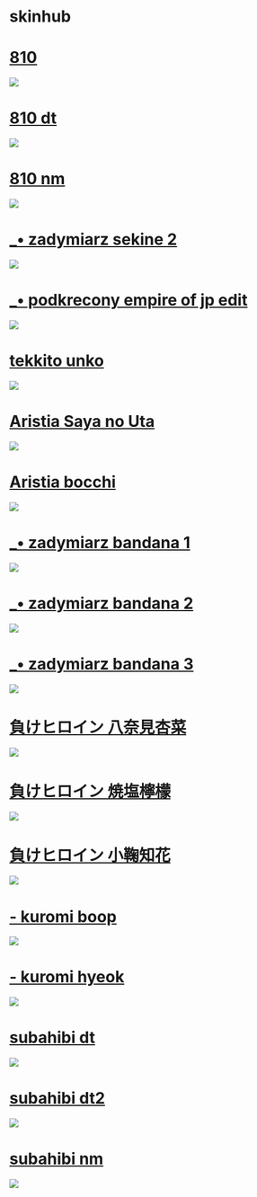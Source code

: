 # skinhub

# [810](https://drive.google.com/file/d/1wIpeZ1ZzovQKk-BdKC4BzkwylJVCYi2I/view?usp=drive_link)
![](https://github.com/user-attachments/assets/5fb5d7a4-058d-4cdf-a11b-45284c3314f9)

# [810 dt](https://drive.google.com/file/d/1aRIAIu3N_W1VQhZVv1hpK2tkjKpb5pUf/view?usp=drive_link)
![](https://github.com/user-attachments/assets/200fe0ec-3477-4442-91b3-d60335de710e)

# [810 nm](https://drive.google.com/file/d/1lMM1kV4cLAZgWlRu2u_bsr4vhtxMApdy/view?usp=drive_link)
![](https://github.com/user-attachments/assets/b401f1bb-6250-4c0c-b7a0-b52e6c47db35)

# [_• zadymiarz sekine 2](https://drive.google.com/file/d/1TBWkoCelx3l6N1Ln1mIcg43Y-rbZnDIt/view?usp=drive_link)
![](https://github.com/user-attachments/assets/bf56dd05-8281-4f5f-915e-973632002d45)

# [_• podkrecony empire of jp edit](https://drive.google.com/file/d/1FVLnJl310ypX3_Gp5vzKmEfv9cGlVwb-/view?usp=drive_link)
![](https://github.com/user-attachments/assets/d59ae296-a087-4aa5-bb31-d8a13360f785)

# [tekkito unko](https://drive.google.com/file/d/1i5H7LsVaoRg9CM0EUpSyYDoD4Gl0GWdC/view?usp=drive_link)
![](https://github.com/user-attachments/assets/14850647-ff09-4ffe-a80d-46883015ebfd)

# [Aristia Saya no Uta](https://drive.google.com/file/d/1NyxVb1yr6SFjiXc4rB7GhrTxSefVpvIn/view?usp=drive_link)
![](https://github.com/user-attachments/assets/a1d01ed5-9edd-4445-b6a5-e408ae2f0ff3)

# [Aristia bocchi](https://drive.google.com/file/d/13TRQ5pqiaqmwpAPTPbFIuVUkZ9HDZ6aP/view?usp=drive_link)
![](https://github.com/user-attachments/assets/80e5849c-9a25-4ed5-8b3a-c67a1d91ec8a)

# [_• zadymiarz bandana 1](https://drive.google.com/file/d/1A1FliHlv0v2fizDhfC0ltIU7rQhVRwcw/view?usp=drive_link)
![](https://github.com/user-attachments/assets/3cf57cad-409b-4d03-972d-52d9db17be0f)

# [_• zadymiarz bandana 2](https://drive.google.com/file/d/1mpxpHg8s-F7uellK1dGr8FiHFN9NS6WK/view?usp=drive_link)
![](https://github.com/user-attachments/assets/8798f51e-5430-4405-8173-5bee375fb723)

# [_• zadymiarz bandana 3](https://drive.google.com/file/d/1U37FtB_VfPqbSO2JwMWi939Rq1_OJLBH/view?usp=drive_link)
![](https://github.com/user-attachments/assets/a64edc92-951c-48b5-a341-bdb8cba31b3d)

# [負けヒロイン 八奈見杏菜](https://drive.google.com/file/d/1QRhgouCCPdF570n2q0ffp6ylf7jpou-a/view?usp=drive_link)
![](https://github.com/user-attachments/assets/b14e6fdf-198a-4ad1-8fd6-e3c3c0db686c)

# [負けヒロイン 焼塩檸檬](https://drive.google.com/file/d/1si4f5JT2592O0J6FLRXUWuy1a4c919Sw/view?usp=drive_link)
![](https://github.com/user-attachments/assets/0b0b41ea-90a7-4e31-a08a-6e400a1e8ab7)

# [負けヒロイン 小鞠知花](https://drive.google.com/file/d/1PWxjSZUY6Cv5gmmQ5qYkMlBoHoAzRiUA/view?usp=drive_link)
![](https://github.com/user-attachments/assets/56f98396-1453-4cca-8f87-c0bbcb788103)

# [- kuromi boop](https://drive.google.com/file/d/1xXhH-hCGqppE8F0QIH8kSnRIf0RD2H4s/view?usp=drive_link)
![](https://github.com/user-attachments/assets/421bf922-5fac-42c6-916b-479de79a22ce)

# [- kuromi hyeok](https://drive.google.com/file/d/1CNqVM_7xivg0vp7YsHal7uSk9Mt18lir/view?usp=drive_link)
![](https://github.com/user-attachments/assets/823ce4d7-9d45-4e3e-9dde-37e10d6bb9af)

# [subahibi dt](https://drive.google.com/file/d/1hL-a-hWZUGEylFvEcMNh5kqvgeJw1fGT/view?usp=drive_link)
![](https://github.com/user-attachments/assets/33d9b121-1b30-4a72-98f7-8e55c71b7837)

# [subahibi dt2](https://drive.google.com/file/d/1d7W6atL_Jv5sWNeTgKetF4es_ZgMxmyL/view?usp=drive_link)
![](https://github.com/user-attachments/assets/58154210-785b-40f8-950a-1b361eef18cd)

# [subahibi nm](https://drive.google.com/file/d/1Co1VDmD8E_dyksg8sys4DkmlDtRZgI1S/view?usp=drive_link)
![](https://github.com/user-attachments/assets/684fccdf-cce7-41f3-be87-167724ae637e)
